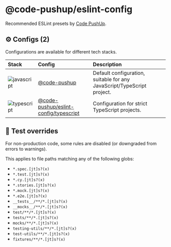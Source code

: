 # @code-pushup/eslint-config

Recommended ESLint presets by [Code PushUp](https://github.com/code-pushup/cli/tree/main/packages/cli).

<!-- begin autogenerated -->

## ⚙️ Configs (2)

Configurations are available for different tech stacks.

| Stack | Config | Description |
| :-- | :-- | :-- |
| ![javascript](https://raw.githubusercontent.com/code-pushup/eslint-config/main/docs/icons/javascript.png) | [@code-pushup](https://github.com/code-pushup/eslint-config/blob/main/docs/index.md) | Default configuration, suitable for any JavaScript/TypeScript project. |
| ![typescript](https://raw.githubusercontent.com/code-pushup/eslint-config/main/docs/icons/typescript.png) | [@code-pushup/eslint-config/typescript](https://github.com/code-pushup/eslint-config/blob/main/docs/typescript.md) | Configuration for strict TypeScript projects. |

## 🧪 Test overrides

For non-production code, some rules are disabled (or downgraded from errors to warnings).

This applies to file paths matching any of the following globs:

- `*.spec.[jt]s?(x)`
- `*.test.[jt]s?(x)`
- `*.cy.[jt]s?(x)`
- `*.stories.[jt]s?(x)`
- `*.mock.[jt]s?(x)`
- `*.e2e.[jt]s?(x)`
- `__tests__/**/*.[jt]s?(x)`
- `__mocks__/**/*.[jt]s?(x)`
- `test/**/*.[jt]s?(x)`
- `tests/**/*.[jt]s?(x)`
- `mocks/**/*.[jt]s?(x)`
- `testing-utils/**/*.[jt]s?(x)`
- `test-utils/**/*.[jt]s?(x)`
- `fixtures/**/*.[jt]s?(x)`

<!-- end autogenerated -->
